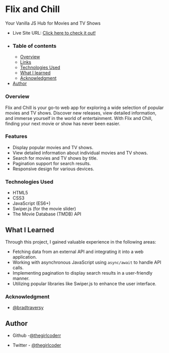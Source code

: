 # Flix and Chill

Your Vanilla JS Hub for Movies and TV Shows
- Live Site URL: [Click here to check it out!]()
- ### Table of contents
  - [Overview](#overview)
  - [Links](#links)
  - [Technologies Used](#technologies-used)
  - [What I learned](#what-i-learned)
  - [Acknowledgment](#acknowledgment)
- [Author](#author)

### Overview

Flix and Chill is your go-to web app for exploring a wide selection of popular movies and TV shows. Discover new releases, view detailed information, and immerse yourself in the world of entertainment. With Flix and Chill, finding your next movie or show has never been easier.



### Features

- Display popular movies and TV shows.
- View detailed information about individual movies and TV shows.
- Search for movies and TV shows by title.
- Pagination support for search results.
- Responsive design for various devices.


### Technologies Used
- HTML5
- CSS3
- JavaScript (ES6+)
- Swiper.js (for the movie slider)
- The Movie Database (TMDB) API

## What I Learned

Through this project, I gained valuable experience in the following areas:

- Fetching data from an external API and integrating it into a web application.
- Working with asynchronous JavaScript using `async/await` to handle API calls.
- Implementing pagination to display search results in a user-friendly manner.
- Utilizing popular libraries like Swiper.js to enhance the user interface.




### Acknowledgment
- [@bradtraversy](https://github.com/bradtraversy)


## Author

- Github -[@thegirlcoderr](https://github.com/thegirlcoderr)

- Twitter - [@thegirlcoder](https://twitter.com/thegirlcoder)
